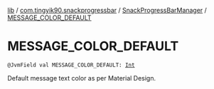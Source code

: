 [lib](../../index.md) / [com.tingyik90.snackprogressbar](../index.md) / [SnackProgressBarManager](index.md) / [MESSAGE_COLOR_DEFAULT](.)

# MESSAGE_COLOR_DEFAULT

`@JvmField val MESSAGE_COLOR_DEFAULT: `[`Int`](https://kotlinlang.org/api/latest/jvm/stdlib/kotlin/-int/index.html)

Default message text color as per Material Design.

